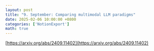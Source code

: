 ```yaml
---
layout: post
title: "9. September: Comparing multimodal LLM paradigms"
date: 2025-02-06 10:00:00 +0800
categories: ['NotionExport']
math: true
---
```


[https://arxiv.org/abs/2409.11402](https://arxiv.org/abs/2409.11402)
